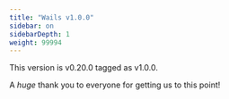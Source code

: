 ```yaml
---
title: "Wails v1.0.0"
sidebar: on
sidebarDepth: 1
weight: 99994
---
```


This version is v0.20.0 tagged as v1.0.0.

A *huge* thank you to everyone for getting us to this point!
